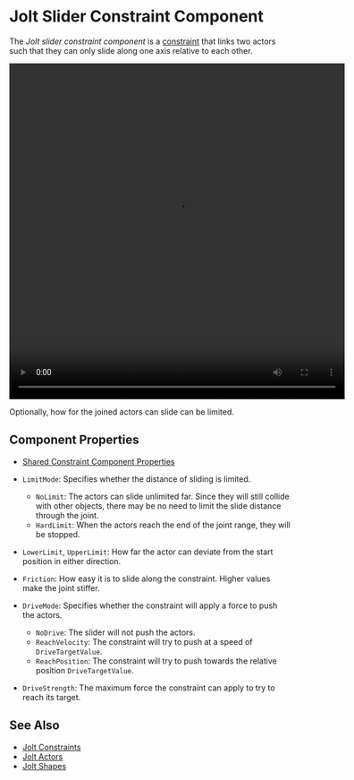 # Jolt Slider Constraint Component

The *Jolt slider constraint component* is a [constraint](jolt-constraints.md) that links two actors such that they can only slide along one axis relative to each other.

<video src="media/prismatic-joint.webm" width="600" height="600" autoplay loop></video>

Optionally, how for the joined actors can slide can be limited.

## Component Properties

* [Shared Constraint Component Properties](jolt-constraints.md#shared-constraint-component-properties)

* `LimitMode`: Specifies whether the distance of sliding is limited.
  * `NoLimit`: The actors can slide unlimited far. Since they will still collide with other objects, there may be no need to limit the slide distance through the joint.
  * `HardLimit`: When the actors reach the end of the joint range, they will be stopped.
* `LowerLimit`, `UpperLimit`: How far the actor can deviate from the start position in either direction.
* `Friction`: How easy it is to slide along the constraint. Higher values make the joint stiffer.
* `DriveMode`: Specifies whether the constraint will apply a force to push the actors.
  * `NoDrive`: The slider will not push the actors.
  * `ReachVelocity`: The constraint will try to push at a speed of `DriveTargetValue`.
  * `ReachPosition`: The constraint will try to push towards the relative position `DriveTargetValue`.
* `DriveStrength`: The maximum force the constraint can apply to try to reach its target.

## See Also

* [Jolt Constraints](jolt-constraints.md)
* [Jolt Actors](../actors/jolt-actors.md)
* [Jolt Shapes](../collision-shapes/jolt-shapes.md)
